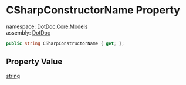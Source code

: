 ﻿# CSharpConstructorName Property

namespace: [DotDoc\.Core\.Models](../../DotDoc.Core.Models.md)<br />
assembly: [DotDoc](../../../DotDoc.md)



```csharp
public string CSharpConstructorName { get; };
```

## Property Value

[string](https://docs.microsoft.com/ja-jp/dotnet/api/System.String)

